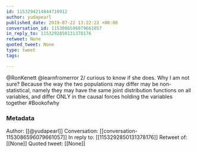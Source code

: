 ```yaml
---
id: 1153294214844710912
author: yudapearl
published_date: 2019-07-22 13:22:22 +00:00
conversation_id: 1153086596079661057
in_reply_to: 1153292850131378176
retweet: None
quoted_tweet: None
type: tweet
tags:

---
```


@RonKenett @learnfromerror 2/ curious to know if she does. Why I am not sure? Because the way the two populations may differ may be non-statistical, namely they may have the same joint distribution functions on all variables, and differ ONLY in the causal forces holding the variables together #Bookofwhy

### Metadata

Author: [[@yudapearl]]
Conversation: [[conversation-1153086596079661057]]
In reply to: [[1153292850131378176]]
Retweet of: [[None]]
Quoted tweet: [[None]]
